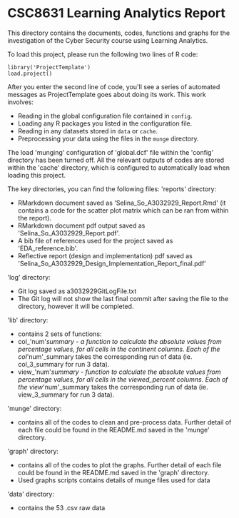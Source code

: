# CSC8631 Learning Analytics Report

This directory contains the documents, codes, functions and graphs for the 
investigation of the Cyber Security course using Learning Analytics.

To load this project, please run the following two lines of R code:

	library('ProjectTemplate')
	load.project()

After you enter the second line of code, you'll see a series of automated
messages as ProjectTemplate goes about doing its work. This work involves:
* Reading in the global configuration file contained in `config`.
* Loading any R packages you listed in the configuration file.
* Reading in any datasets stored in `data` or `cache`.
* Preprocessing your data using the files in the `munge` directory.

The load 'munging' configuration of 'global.dcf' file within the 'config' 
directory has been turned off. All the relevant outputs of codes are stored 
within the 'cache' directory, which is configured to automatically load when 
loading this project.

The key directories, you can find the following files:
'reports' directory:
- RMarkdown document saved as 'Selina_So_A3032929_Report.Rmd' (it contains a code for the scatter
plot matrix which can be ran from within the report).
- RMarkdown document pdf output saved as 'Selina_So_A3032929_Report.pdf'.
- A bib file of references used for the project saved as 'EDA_reference.bib'.
- Reflective report (design and implementation) pdf saved as 
'Selina_So_A3032929_Design_Implementation_Report_final.pdf'

'log' directory:
- Git log saved as a3032929GitLogFile.txt
- The Git log will not show the last final commit after saving the file to the 
directory, however it will be completed.

'lib' directory:
- contains 2 sets of functions:
- col_'num'_summary - a function to calculate the absolute values from 
percentage values, for all cells in the continent columns. Each of the 
col_'num'_summary takes the corresponding run of data (ie. col_3_summary for 
run 3 data).
- view_'num'_summary - function to calculate the absolute values from 
percentage values, for all cells in the viewed_percent columns. Each of the 
view_'num'_summary takes the corresponding run of data (ie. view_3_summary for 
run 3 data).

'munge' directory:
- contains all of the codes to clean and pre-process data. Further detail of 
each file could be found in the README.md saved in the 'munge' directory.

'graph' directory:
- contains all of the codes to plot the graphs. Further detail of 
each file could be found in the README.md saved in the 'graph' directory.
- Used graphs scripts contains details of munge files used for data

'data' directory:
- contains the 53 .csv raw data 
